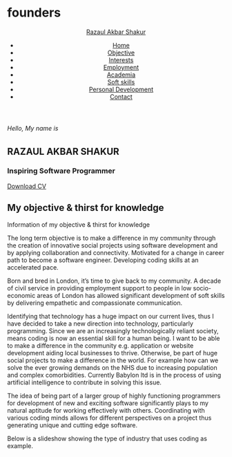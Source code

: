 # founders
<DOCTYPE html>
<html lang="eng">
<head>
  <meta charset="UTF-8">
  <meta name="viewport" content="width=device-width, initial-scale=1">
  <title>My website</title>
  <link rel="stylesheet" href="style.css">
  <script src="https://kit.fontawesome.com/f7aa48c21e.js" crossorigin="anonymous"></script>
  </head>
  <body>
 <!--- Start header--->
  <header>
    <div class="container">
     <div class="row">
  <div class="brand-name">
    <a href="" class="logo">Razaul Akbar Shakur</a>
  </div>
   <div class="navbar">
     <ul>
       <li><a href="" class="active">Home</a></li>
       <li><a href="">Objective</a></li>
       <li><a href="">Interests</a></li>
       <li><a href="">Employment</a></li>
       <li><a href="">Academia</a></li>
       <li><a href="">Soft skills</a></li>
       <li><a href="">Personal Development</a></li>
       <li><a href="">Contact</a></li>
   </ul> 
   </div>
      </div>
   </div>
  </header>
 <!---end Header--->
    
 <!---start home--->
<section class="home">
  <div class="container">
 <div class="row full-screen">
 <div class="home-content">
 <div class="block">
   <h6>Hello, My name is</h6>
   <h1>RAZAUL AKBAR SHAKUR</h1>
   <h3>Inspiring Software Programmer</h3> 
   <div class="cv-btn">
     <a href="">Download CV</a>
   </div>
 </div>  
 </div>
 </div>
  </div>
</section>
<!---end home--->

<!---start objective--->
<section class="objective-me">
  <div class="container">
    <div class="row">
      <div class="section-title">
        <h1>My objective & thirst for knowledge</h1>
        <p class="small text-uppercase">Information of my objective & thirst for knowledge</p>
   </div> 
   </div>
  <div class="row">
  <div class="about-content">
  <div class="row">
    
  <div class="img">
  </div>
  
  </div>
  <div class="text">
  <p>The long term objective is to make a difference in my community through the creation of innovative social projects using software development and by applying collaboration and connectivity. Motivated for a change in career path to become a software engineer. Developing coding skills at an accelerated pace.</p>
    <p>Born and bred in London, it’s time to give back to my community. A decade of civil service in providing employment support to people in low socio-economic areas of London has allowed significant development of soft skills by delivering empathetic and compassionate communication.</p>
    <p>Identifying that technology has a huge impact on our current lives, thus I have decided to take a new direction into technology, particularly programming. Since we are an increasingly technologically reliant society, means coding is now an essential skill for a human being. 
I want to be able to make a difference in the community e.g. application or website development aiding local businesses to thrive. Otherwise, be part of huge social projects to make a difference in the world. For example how can we solve the ever growing demands on the NHS due to increasing population and complex comorbidities. Currently Babylon ltd is in the process of using artificial intelligence to contribute in solving this issue. </p>
    <p>The idea of being part of a larger group of highly functioning programmers for development of new and exciting software significantly plays to my natural aptitude for working effectively with others. Coordinating with various coding minds allows for different perspectives on a project thus generating unique and cutting edge software.</p>
  <p>Below is a slideshow showing the type of industry that uses coding as example.</p> 
  </div>
    </div>
<!---links--->
<div class="social-links">
  <a href="https://www.linkedin.com/in/razaul-shakur-102569195/"><i class="fab fa-linkedin"></i></a>
  <a href="https://www.youtube.com/channel/UC_cqEiwMn03US8l1oKZrIow?view_as=subscriber"><i class="fab fa-youtube"></i></a>
  <a href="https://github.com/razaul123"><i class="fab fa-github-square"></i></a>
</div>
<!---image carousel--->
<div id="slider">
  <figure>
    <img src="https://i.pcmag.com/imagery/articles/05pGSLeBVTWQNoDPNG2midy-4.fit_scale.size_2698x1517.v1573262409.jpg" alt="">
    <img src="https://etfdb.com/media/W1siZiIsIjIwMjAvMDEvMDYvNjA4amU0M2Q2ZV9EZWZlbnNlX0VURnNfVGFrZV9GbGlnaHRfb25fQmV0c19vZl9SYWlzZWRfTWlsaXRhcnlfQWN0aW9uLmpwZyJdLFsicCIsInRodW1iIiwiMzAweDU2MF4iXV0/Defense%20ETFs%20Take%20Flight%20on%20Bets%20of%20Raised%20Military%20Action.jpg" alt="">
    <img src="https://images.theconversation.com/files/193721/original/file-20171108-6766-udash5.jpg?ixlib=rb-1.1.0&q=45&auto=format&w=926&fit=clip" alt="">
    <img src="https://hitinfrastructure.com/images/site/article_headers/_large/healthcare_content_management.jpg" alt="">
    <img src="https://inteng-storage.s3.amazonaws.com/img/iea/94w5peY26o/sizes/raas-robots-ie_md.jpg" alt="">
    <img src="https://edam.org.tr/wp-content/uploads/2020/01/ai.png" alt="">
    <img src="https://www.networksecurity.co.uk/networksecurity/cache/file/A46DC3D2-5EAC-4E69-A34280073F1223A8_W1200_Hauto.jpg" alt="">
    <img src="https://dash.mediaupdate.co.za/story/image/147600/147600.jpg" alt="">
    <img src="https://miro.medium.com/max/3200/0*f-YBCfsCVkm9meEK" alt="">
    <img src="https://thumbor.forbes.com/thumbor/960x0/https%3A%2F%2Fblogs-images.forbes.com%2Falejandrocremades%2Ffiles%2F2018%2F12%2Fbusiness-3605367_1920-1200x741.jpg" alt="">
  </figure>  
</div>  
<!---end carousel--->
</div>
</div>
</section>
<!---end objecive--->

 </body>
</html>

